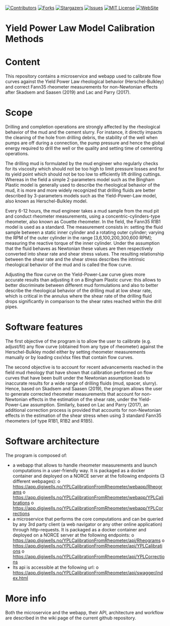 <!-- PROJECT SHIELDS -->

[![Contributors][contributors-shield]][contributors-url]
[![Forks][forks-shield]][forks-url]
[![Stargazers][stars-shield]][stars-url]
[![Issues][issues-shield]][issues-url]
[![MIT License][license-shield]][license-url]
[![WebSite][website-shield]][website-url]

[contributors-shield]: https://img.shields.io/github/contributors/Open-Source-Drilling-Community/YPLCalibrationFromRheometer?logo=GitHub
[contributors-url]: https://github.com/Open-Source-Drilling-Community/YPLCalibrationFromRheometer/graphs/contributors
[forks-shield]: https://img.shields.io/github/forks/Open-Source-Drilling-Community/YPLCalibrationFromRheometer?logo=GitHub
[forks-url]: https://github.com/Open-Source-Drilling-Community/YPLCalibrationFromRheometer/network/members
[stars-shield]: https://img.shields.io/github/stars/Open-Source-Drilling-Community/YPLCalibrationFromRheometer?color=%230000ff&logo=GitHub
[stars-url]: https://img.shields.io/github/stars/Open-Source-Drilling-Community/YPLCalibrationFromRheometer?style=flat-square
[issues-shield]: https://img.shields.io/github/issues/Open-Source-Drilling-Community/YPLCalibrationFromRheometer?color=%23FF0000&logo=GitHub
[issues-url]: https://github.com/Open-Source-Drilling-Community/YPLCalibrationFromRheometer/issues
[license-shield]: https://img.shields.io/github/license/Open-Source-Drilling-Community/YPLCalibrationFromRheometer?color=%2300FFFF
[license-url]: https://github.com/Open-Source-Drilling-Community/YPLCalibrationFromRheometer/blob/master/LICENSE
[website-shield]: https://img.shields.io/badge/foo-bar-black.svg?style=flat-square
[website-url]: https://opensourcedrilling.org/

Yield Power Law Model Calibration Methods
===

Content
===
This repository contains a microservice and webapp used to calibrate flow curves against the Yield Power Law rheological behavior (Herschel-Bulkley) and correct Fann35 rheometer measurements for non-Newtonian effects after Skadsem and Saasen (2019) and Lac and Parry (2017).

Scope
===
Drilling and completion operations are strongly affected by the rheological behavior of the mud and the cement slurry. For instance, it directly impacts the cleaning of the hole from drilling debris, the stability of the well when pumps are off during a connection, the pump pressure and hence the global energy required to drill the well or the quality and setting time of cementing operations.

The drilling mud is formulated by the mud engineer who regularly checks for its viscosity which should not be too high to limit pressure losses and for its yield point which should not be too low to efficiently lift drilling cuttings. Whereas in the field a simple 2-parameters model such as the Bingham Plastic model is generally used to describe the rheological behavior of the mud, it is more and more widely recognized that drilling fluids are better described by 3-parameters models such as the Yield-Power-Law model, also known as Herschel-Bulkley model.

Every 6-12 hours, the mud engineer takes a mud sample from the mud pit and conduct rheometer measurements, using a concentric-cylinders-type rheometer, also known as Couette rheometer. In the field, the Fann35 R1B1 model is used as a standard. The measurement consists in: setting the fluid sample between a static inner cylinder and a rotating outer cylinder; varying the RPM of the outer cylinder in the range [3,6,100,200,300,600 RPM]; measuring the reactive torque of the inner cylinder. Under the assumption that the fluid behaves as Newtonian these values are then respectively converted into shear rate and shear stress values. The resulting relationship between the shear rate and the shear stress describes the intrinsic rheological behavior of the mud and is called the flow curve.

Adjusting the flow curve on the Yield-Power-Law curve gives more accurate results than adjusting it on a Bingham Plastic curve: this allows to better discriminate between different mud formulations and also to better describe the rheological behavior of the drilling mud at low shear rate, which is critical in the annulus where the shear rate of the drilling fluid drops significantly in comparison to the shear rates reached within the drill pipes.


Software features
===
The first objective of the program is to allow the user to calibrate (e.g. adjust/fit) any flow curve (obtained from any type of rheometer) against the Herschel-Bulkley model either by setting rheometer measurements manually or by loading csv/xlsx files that contain flow curves.

The second objective is to account for recent advancements reached in the field mud rheology that have shown that calibration performed on flow curves that have been built under the Newtonian assumption leads to inaccurate results for a wide range of drilling fluids (mud, spacer, slurry). Hence, based on Skadsem and Saasen (2019), the program allows the user to generate corrected rheometer measurements that account for non-Newtonian effects in the estimation of the shear rate, under the Yield-Power-Law assumption. Similarly, based on Lac and Parry (2017), an additional correction process is provided that accounts for non-Newtonian effects in the estimation of the shear stress when using 3 standard Fann35 rheometers (of type R1B1, R1B2 and R1B5).


Software architecture
===
The program is composed of: 
-	a webapp that allows to handle rheometer measurements and launch computations in a user-friendly way. It is packaged as a docker container and deployed on a NORCE server at the following endpoints (3 different webpages):
o	https://app.digiwells.no/YPLCalibrationFromRheometer/webapp/Rheograms
o	https://app.digiwells.no/YPLCalibrationFromRheometer/webapp/YPLCalibrations
o	https://app.digiwells.no/YPLCalibrationFromRheometer/webapp/YPLCorrections
-	a microservice that performs the core computations and can be queried by any 3rd party client (a web navigator or any other online application) through http-requests. It is packaged as a docker container and deployed on a NORCE server at the following endpoints:
o	https://app.digiwells.no/YPLCalibrationFromRheometer/api/Rheograms 
o	https://app.digiwells.no/YPLCalibrationFromRheometer/api/YPLCalibrations
o	https://app.digiwells.no/YPLCalibrationFromRheometer/api/YPLCorrections
-	Its api is accessible at the following url:
o	https://app.digiwells.no/YPLCalibrationFromRheometer/api/swagger/index.html

More info
===
Both the microservice and the webapp, their API, architecture and workflow are described in the wiki page of the current github repository.

